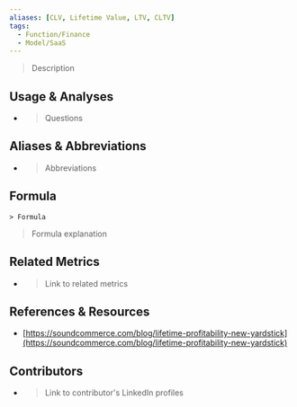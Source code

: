 ```yaml
---
aliases: [CLV, Lifetime Value, LTV, CLTV]
tags:
  - Function/Finance
  - Model/SaaS
---
```



> Description

## Usage & Analyses

- > Questions

## Aliases & Abbreviations

- > Abbreviations

## Formula

`> Formula`

> Formula explanation
## Related Metrics

- > Link to related metrics

## References & Resources

- [https://soundcommerce.com/blog/lifetime-profitability-new-yardstick](https://soundcommerce.com/blog/lifetime-profitability-new-yardstick)


## Contributors
- > Link to contributor's LinkedIn profiles